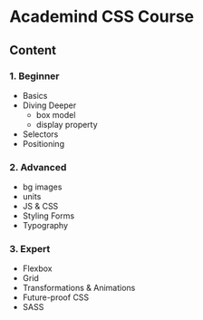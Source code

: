# Academind CSS Course 

## Content 

### 1. Beginner 
- Basics 
- Diving Deeper 
	- box model
	- display property
- Selectors 
- Positioning 

### 2. Advanced 
- bg images
- units 
- JS & CSS
- Styling Forms 
- Typography 

### 3. Expert
- Flexbox
- Grid
- Transformations & Animations
- Future-proof CSS
- SASS
